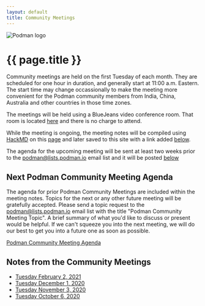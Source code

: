 ```yaml
---
layout: default
title: Community Meetings
---
```


![Podman logo](../../images/podman.svg)

# {{ page.title }}

Community meetings are held on the first Tuesday of each month.  They are scheduled for one hour in 
duration, and generally start at 11:00 a.m. Eastern.  The start time may change occassionally to make
the meeting more convenient for the Podman community members from India, China, Australia and other countries
in those time zones.

The meetings will be held using a BlueJeans video conference room.  That room is located [here](https://bluejeans.com/796412039)
and there is no charge to attend.

While the meeting is ongoing, the meeting notes will be compiled using [HackMD](https://hackmd.io) on this [page](https://hackmd.io/fc1zraYdS0-klJ2KJcfC7w)
and later saved to this site with a link added [below](https://podman.io/community/meeting/#notes-from-the-community-meetings).

The agenda for the upcoming meeting will be sent at least two weeks prior to the [podman@lists.podman.io](mailto:podman@lists.podman.io) email list and it will 
be posted [below](https://podman.io/community/meeting/#next-podman-community-meeting-agenda)

## Next Podman Community Meeting Agenda

The agenda for prior Podman Community Meetings are included within the meeting notes.
Topics for the next or any other future meeting will be gratefully accepted.  Please send
a topic request to the [podman@lists.podman.io](mailto:podman@lists.podman.io) email list
with the title "Podman Community Meeting Topic".  A brief summary of what you'd like to
discuss or present would be helpful.  If we can't squeeze you into the next meeting,
we will do our best to get you into a future one as soon as possible.

 [Podman Community Meeting Agenda](https://podman.io/community/meeting/agenda)


## Notes from the Community Meetings

 * [Tuesday February 2, 2021](https://podman.io/community/meeting/notes/2021-02-02)
 * [Tuesday December 1, 2020](https://podman.io/community/meeting/notes/2020-12-01)
 * [Tuesday November 3, 2020](https://podman.io/community/meeting/notes/2020-11-03)
 * [Tuesday October 6, 2020](https://podman.io/community/meeting/notes/2020-10-06)

